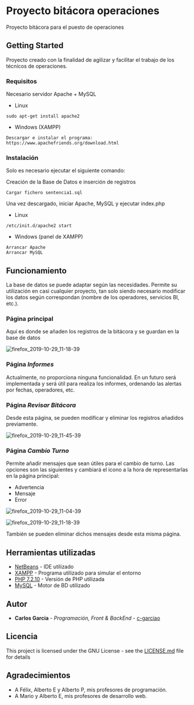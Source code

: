 # Proyecto bitácora operaciones
Proyecto bitácora para el puesto de operaciones
## Getting Started

Proyecto creado con la finalidad de agilizar y facilitar el trabajo de los técnicos de operaciones.

### Requisitos

Necesario servidor Apache + MySQL

* Linux
```
sudo apt-get install apache2
```
* Windows (XAMPP)
```
Descargar e instalar el programa:
https://www.apachefriends.org/download.html
```
### Instalación

Solo es necesario ejecutar el siguiente comando:

Creación de la Base de Datos e inserción de registros
```
Cargar fichero sentencia1.sql
```
Una vez descargado, iniciar Apache, MySQL y ejecutar index.php

* Linux
```
/etc/init.d/apache2 start
```
* Windows (panel de XAMPP)
```
Arrancar Apache
Arrancar MySQL
```
## Funcionamiento

La base de datos se puede adaptar según las necesidades. Permite su utilización en casi cualquier proyecto, tan solo siendo necesario modificar los datos según correspondan (nombre de los operadores, servicios BI, etc.).

### Página principal

Aquí es donde se añaden los registros de la bitácora y se guardan en la base de datos

![firefox_2019-10-29_11-18-39](https://user-images.githubusercontent.com/51420640/67758656-64594880-fa3e-11e9-8cf4-5bc1c0104ff4.png)

### Página _Informes_

Actualmente, no proporciona ninguna funcionalidad. En un futuro será implementada y será útil para realiza los informes, ordenando las alertas por fechas, operadores, etc.

### Página _Revisar_ _Bitácora_

Desde esta página, se pueden modificar y eliminar los registros añadidos previamente.

![firefox_2019-10-29_11-45-39](https://user-images.githubusercontent.com/51420640/67760666-ff9fed00-fa41-11e9-8035-c6cb5b1a2939.png)

### Página _Cambio_ _Turno_

Permite añadir mensajes que sean útiles para el cambio de turno. Las opciones son las siguientes y cambiará el icono a la hora de representarlas en la página principal:
*  Advertencia
*  Mensaje
*  Error

![firefox_2019-10-29_11-04-39](https://user-images.githubusercontent.com/51420640/67759357-96b77580-fa3f-11e9-8ddd-30bdc16413f1.png)

![firefox_2019-10-29_11-18-39](https://user-images.githubusercontent.com/51420640/67759570-f6158580-fa3f-11e9-945b-7d2decfc2808.png)

También se pueden eliminar dichos mensajes desde esta misma página.

## Herramientas utilizadas

* [NetBeans](https://netbeans.org/) - IDE utilizado
* [XAMPP](https://www.apachefriends.org/es/index.html) - Programa utilizado para simular el entorno
* [PHP 7.2.10](https://www.php.net/) - Versión de PHP utilizada
* [MySQL](https://www.mysql.com/) - Motor de BD utilizado


## Autor

* **Carlos Garcia** - *Programación, Front & BackEnd* - [c-garciao](https://github.com/c-garciao)

## Licencia

This project is licensed under the GNU License - see the [LICENSE.md](./LICENSE.md) file for details

## Agradecimientos

* A Félix, Alberto E y Alberto P, mis profesores de programación.
* A Mario y Alberto E, mis profesores de desarrollo web.

